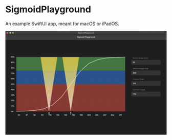 #  SigmoidPlayground

An example SwiftUI app, meant for macOS or iPadOS.

![Example image](.github/example_image.png)
